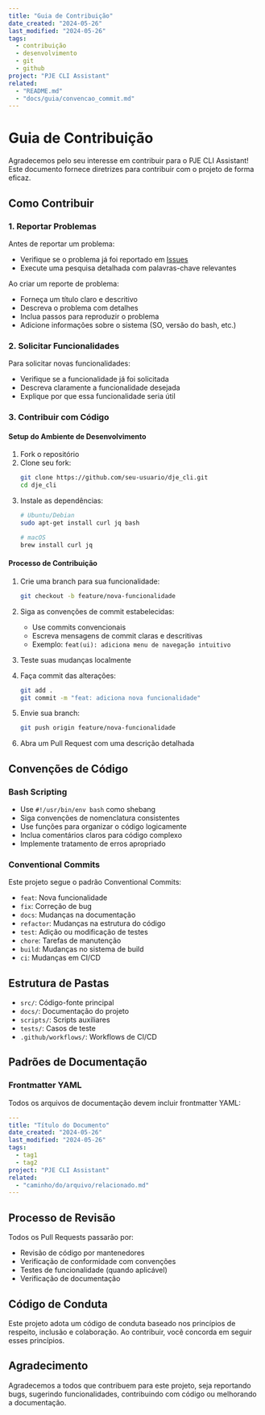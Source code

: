 ```yaml
---
title: "Guia de Contribuição"
date_created: "2024-05-26"
last_modified: "2024-05-26"
tags:
  - contribuição
  - desenvolvimento
  - git
  - github
project: "PJE CLI Assistant"
related:
  - "README.md"
  - "docs/guia/convencao_commit.md"
---
```


# Guia de Contribuição

Agradecemos pelo seu interesse em contribuir para o PJE CLI Assistant! Este documento fornece diretrizes para contribuir com o projeto de forma eficaz.

## Como Contribuir

### 1. Reportar Problemas

Antes de reportar um problema:

- Verifique se o problema já foi reportado em [Issues](https://github.com/seu-usuario/dje_cli/issues)
- Execute uma pesquisa detalhada com palavras-chave relevantes

Ao criar um reporte de problema:

- Forneça um título claro e descritivo
- Descreva o problema com detalhes
- Inclua passos para reproduzir o problema
- Adicione informações sobre o sistema (SO, versão do bash, etc.)

### 2. Solicitar Funcionalidades

Para solicitar novas funcionalidades:

- Verifique se a funcionalidade já foi solicitada
- Descreva claramente a funcionalidade desejada
- Explique por que essa funcionalidade seria útil

### 3. Contribuir com Código

#### Setup do Ambiente de Desenvolvimento

1. Fork o repositório
2. Clone seu fork:
   ```bash
   git clone https://github.com/seu-usuario/dje_cli.git
   cd dje_cli
   ```
3. Instale as dependências:
   ```bash
   # Ubuntu/Debian
   sudo apt-get install curl jq bash
   
   # macOS
   brew install curl jq
   ```

#### Processo de Contribuição

1. Crie uma branch para sua funcionalidade:
   ```bash
   git checkout -b feature/nova-funcionalidade
   ```

2. Siga as convenções de commit estabelecidas:
   - Use commits convencionais
   - Escreva mensagens de commit claras e descritivas
   - Exemplo: `feat(ui): adiciona menu de navegação intuitivo`

3. Teste suas mudanças localmente

4. Faça commit das alterações:
   ```bash
   git add .
   git commit -m "feat: adiciona nova funcionalidade"
   ```

5. Envie sua branch:
   ```bash
   git push origin feature/nova-funcionalidade
   ```

6. Abra um Pull Request com uma descrição detalhada

## Convenções de Código

### Bash Scripting

- Use `#!/usr/bin/env bash` como shebang
- Siga convenções de nomenclatura consistentes
- Use funções para organizar o código logicamente
- Inclua comentários claros para código complexo
- Implemente tratamento de erros apropriado

### Conventional Commits

Este projeto segue o padrão Conventional Commits:

- `feat`: Nova funcionalidade
- `fix`: Correção de bug
- `docs`: Mudanças na documentação
- `refactor`: Mudanças na estrutura do código
- `test`: Adição ou modificação de testes
- `chore`: Tarefas de manutenção
- `build`: Mudanças no sistema de build
- `ci`: Mudanças em CI/CD

## Estrutura de Pastas

- `src/`: Código-fonte principal
- `docs/`: Documentação do projeto
- `scripts/`: Scripts auxiliares
- `tests/`: Casos de teste
- `.github/workflows/`: Workflows de CI/CD

## Padrões de Documentação

### Frontmatter YAML

Todos os arquivos de documentação devem incluir frontmatter YAML:

```yaml
---
title: "Título do Documento"
date_created: "2024-05-26"
last_modified: "2024-05-26"
tags:
  - tag1
  - tag2
project: "PJE CLI Assistant"
related:
  - "caminho/do/arquivo/relacionado.md"
---
```

## Processo de Revisão

Todos os Pull Requests passarão por:

- Revisão de código por mantenedores
- Verificação de conformidade com convenções
- Testes de funcionalidade (quando aplicável)
- Verificação de documentação

## Código de Conduta

Este projeto adota um código de conduta baseado nos princípios de respeito, inclusão e colaboração. Ao contribuir, você concorda em seguir esses princípios.

## Agradecimento

Agradecemos a todos que contribuem para este projeto, seja reportando bugs, sugerindo funcionalidades, contribuindo com código ou melhorando a documentação.